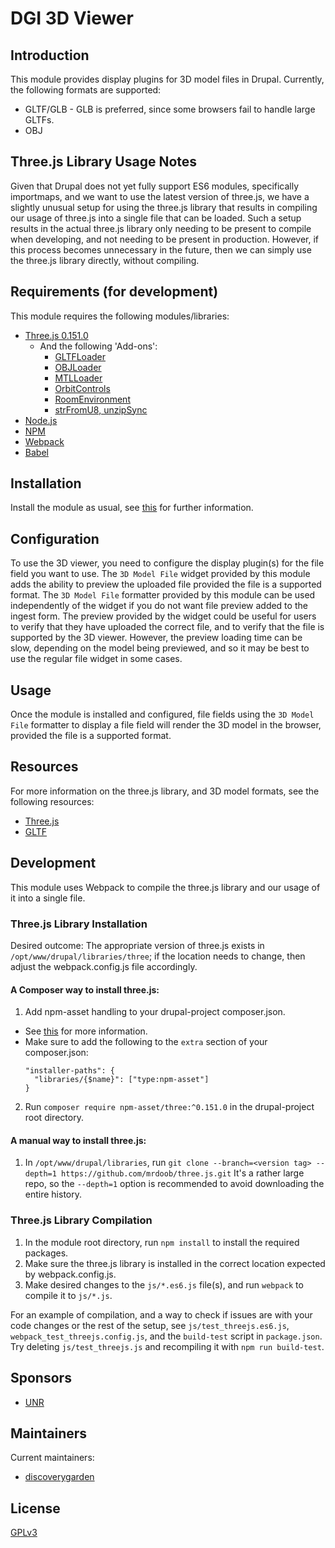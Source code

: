 # DGI 3D Viewer

## Introduction
This module provides display plugins for 3D model files in Drupal.
Currently, the following formats are supported:
* GLTF/GLB - GLB is preferred, since some browsers fail to handle large GLTFs.
* OBJ

## Three.js Library Usage Notes
Given that Drupal does not yet fully support ES6 modules, specifically
importmaps, and we want to use the latest version of three.js, we have
a slightly unusual setup for using the three.js library that results in
compiling our usage of three.js into a single file that can be loaded.
Such a setup results in the actual three.js library only needing to be
present to compile when developing, and not needing to be present in
production. However, if this process becomes unnecessary in the future,
then we can simply use the three.js library directly, without compiling.

## Requirements (for development)
This module requires the following modules/libraries:
* [Three.js 0.151.0](https://github.com/mrdoob/three.js/releases/tag/r151 )
  * And the following 'Add-ons':
    * [GLTFLoader](https://github.com/mrdoob/three.js/blob/r151/examples/jsm/loaders/GLTFLoader.js)
    * [OBJLoader](https://github.com/mrdoob/three.js/blob/r151/examples/jsm/loaders/OBJLoader.js)
    * [MTLLoader](https://github.com/mrdoob/three.js/blob/r151/examples/jsm/loaders/MTLLoader.js)
    * [OrbitControls](https://github.com/mrdoob/three.js/blob/r151/examples/jsm/controls/OrbitControls.js)
    * [RoomEnvironment](https://github.com/mrdoob/three.js/blob/r151/examples/jsm/environments/RoomEnvironment.js)
    * [strFromU8, unzipSync](https://github.com/mrdoob/three.js/blob/r151/examples/jsm/libs/fflate.module.js)
* [Node.js](https://nodejs.org/en/)
* [NPM](https://www.npmjs.com/)
* [Webpack](https://webpack.js.org/)
* [Babel](https://babeljs.io/)

## Installation
Install the module as usual,
see [this](https://www.drupal.org/docs/8/extending-drupal-8/installing-drupal-8-modules) for further information.

## Configuration
To use the 3D viewer, you need to configure the display plugin(s) for the file field you want to use.
The `3D Model File` widget provided by this module adds the ability to preview the uploaded file
provided the file is a supported format. The `3D Model File` formatter provided by this module can be
used independently of the widget if you do not want file preview added to the ingest form.
The preview provided by the widget could be useful for users to verify that they have uploaded the correct file,
and to verify that the file is supported by the 3D viewer. However, the preview loading time can be slow, depending
on the model being previewed, and so it may be best to use the regular file widget in some cases.

## Usage
Once the module is installed and configured, file fields using the `3D Model File` formatter to display a file field
will render the 3D model in the browser, provided the file is a supported format.

## Resources
For more information on the three.js library, and 3D model formats, see the following resources:
* [Three.js](https://threejs.org/)
* [GLTF](https://www.khronos.org/gltf/)

## Development
This module uses Webpack to compile the three.js library and our usage of it into a single file.
### Three.js Library Installation
Desired outcome: The appropriate version of three.js exists in
`/opt/www/drupal/libraries/three`; if the location needs to change, then
adjust the webpack.config.js file accordingly.

#### A Composer way to install three.js:
1. Add npm-asset handling to your drupal-project composer.json.
* See [this](https://www.drupal.org/docs/develop/using-composer/manage-dependencies#third-party-libraries) for more information.
* Make sure to add the following to the `extra` section of your composer.json:
  ```
  "installer-paths": {
    "libraries/{$name}": ["type:npm-asset"]
  }
  ```
2. Run `composer require npm-asset/three:^0.151.0` in the drupal-project root directory.

#### A manual way to install three.js:
1. In `/opt/www/drupal/libraries`, run `git clone --branch=<version tag> --depth=1 https://github.com/mrdoob/three.js.git`
   It's a rather large repo, so the `--depth=1` option is recommended to avoid downloading the entire history.

### Three.js Library Compilation
1. In the module root directory, run `npm install` to install the required packages.
2. Make sure the three.js library is installed in the correct location expected by webpack.config.js.
3. Make desired changes to the `js/*.es6.js` file(s), and run `webpack` to compile it to `js/*.js`.

For an example of compilation, and a way to check if issues are with your code
changes or the rest of the setup, see `js/test_threejs.es6.js`,
`webpack_test_threejs.config.js`, and the `build-test` script in `package.json`.
Try deleting `js/test_threejs.js` and recompiling it with `npm run build-test`.

## Sponsors
* [UNR](https://library.unr.edu/)

## Maintainers
Current maintainers:
* [discoverygarden](https://discoverygarden.ca/)

## License
[GPLv3](http://www.gnu.org/licenses/gpl-3.0.txt)
